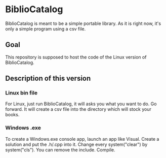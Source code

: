 # BiblioCatalog
BiblioCatalog is meant to be a simple portable library. As it is right now, it's only a simple program using a csv file.

## Goal 
This repository is supposed to host the code of the Linux version of BiblioCatalog.

## Description of this version
### Linux bin file
For Linux, just run BiblioCatalog, it will asks you what you want to do. Go forward. It will create a csv file into the directory which will stock your books.

### Windows .exe
To create a Windows.exe console app, launch an app like Visual. Create a solution and put the .h/.cpp into it. 
Change every system("clear") by system("cls"). You can remove the <cstring> include. Compile. 
